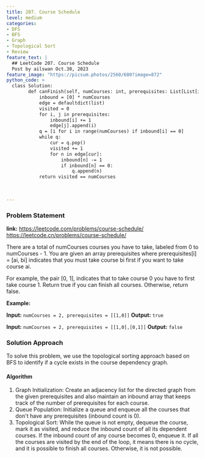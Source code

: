 ```yaml
---
title: 207. Course Schedule
level: medium
categories:
- DFS
- BFS
- Graph
- Topological Sort
- Review
feature_text: |
  ## LeetCode 207. Course Schedule
  Post by ailswan Oct.30, 2023
feature_image: "https://picsum.photos/2560/600?image=872"
python_code: >
  class Solution:
        def canFinish(self, numCourses: int, prerequisites: List[List[int]]) -> bool:
            inbound = [0] * numCourses
            edge = defaultdict(list)
            visited = 0
            for i, j in prerequisites:
                inbound[i] += 1
                edge[j].append(i)
            q = [i for i in range(numCourses) if inbound[i] == 0]
            while q:
                cur = q.pop()
                visited += 1
                for n in edge[cur]:
                    inbound[n] -= 1
                    if inbound[n] == 0:
                        q.append(n)
            return visited == numCourses
                    
            
   
---
```


### Problem Statement
**link:**
https://leetcode.com/problems/course-schedule/
https://leetcode.cn/problems/course-schedule/
 
There are a total of numCourses courses you have to take, labeled from 0 to numCourses - 1. You are given an array prerequisites where prerequisites[i] = [ai, bi] indicates that you must take course bi first if you want to take course ai.

For example, the pair [0, 1], indicates that to take course 0 you have to first take course 1.
Return true if you can finish all courses. Otherwise, return false.

 

**Example:**

**Input:** `numCourses = 2, prerequisites = [[1,0]]`
**Output:** `true`
 
**Input:** `numCourses = 2, prerequisites = [[1,0],[0,1]]`
**Output:** `false`

### Solution Approach
To solve this problem, we use the topological sorting approach based on BFS to identify if a cycle exists in the course dependency graph.

#### Algorithm
1. Graph Initialization: Create an adjacency list for the directed graph from the given prerequisites and also maintain an inbound array that keeps track of the number of prerequisites for each course.
2. Queue Population: Initialize a queue and enqueue all the courses that don't have any prerequisites (inbound count is 0).
3. Topological Sort: While the queue is not empty, dequeue the course, mark it as visited, and reduce the inbound count of all its dependent courses. If the inbound count of any course becomes 0, enqueue it. If all the courses are visited by the end of the loop, it means there is no cycle, and it is possible to finish all courses. Otherwise, it is not possible.